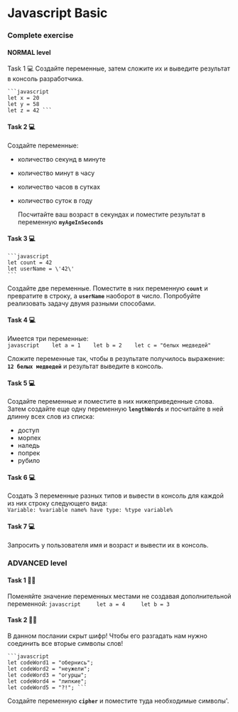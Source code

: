# Javascript Basic

### Complete exercise

#### NORMAL level

Task 1 💻 Создайте переменные, затем сложите их и выведите результат в консоль разработчика.

    ```javascript     
    let x = 20  
    let y = 58    
    let z = 42 ```

#### Task 2 💻

Создайте переменные:

- количество секунд в минуте
- количество минут в часу
- количество часов в сутках
- количество суток в году

  Посчитайте ваш возраст в секундах и поместите результат в переменную **`myAgeInSeconds`**

#### Task 3 💻

    ```javascript  
    let count = 42    
    let userName = \'42\' 
    ```


Создайте две переменные. Поместите в них переменную **`count`** и превратите в строку, а **`userName`** наоборот в
число. Попробуйте реализовать задачу двумя разными способами.

#### Task 4 💻

Имеется три переменные:  
    ```javascript   
    let a = 1   
    let b = 2   
    let c = "белых медведей" ```

Сложите переменные так, чтобы в результате получилось выражение: **`12 белых медведей`** и результат выведите в консоль.

#### Task 5 💻

Создайте переменные и поместите в них нижеприведенные слова. Затем создайте еще одну переменную **`lengthWords`** и
посчитайте в ней длинну всех слов из списка:

- доступ
- морпех
- наледь
- попрек
- рубило

#### Task 6 💻

Создать 3 переменные разных типов и вывести в консоль для каждой из них строку следующего вида:     
`Variable: %variable name% have type: %type variable%`

#### Task 7 💻

Запросить у пользователя имя и возраст и вывести их в консоль.

### ADVANCED level

#### Task 1 👨‍🏫

Поменяйте значение переменных местами не создавая дополнительной
переменной:  ```javascript     let a = 4     let b = 3 ```

#### Task 2 👨‍🏫

В данном послании скрыт шифр! Чтобы его разгадать нам нужно соединить все вторые символы
слов!  

    ```javascript     
    let codeWord1 = "обернись";
    let codeWord2 = "неужели";
    let codeWord3 = "огурцы";
    let codeWord4 = "липкие";
    let codeWord5 = "?!"; ```

Создайте переменную **`cipher`** и поместите туда необходимые символы'.
